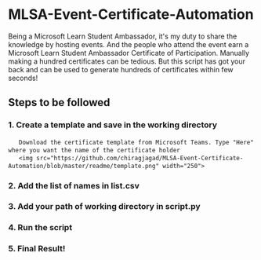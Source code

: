 # MLSA-Event-Certificate-Automation
Being a Microsoft Learn Student Ambassador, it's my duty to share the knowledge by hosting events. And the people who attend the event earn a Microsoft Learn Student Ambassador Certificate of Participation. Manually making a hundred certificates can be tedious. But this script has got your back and can be used to generate hundreds of certificates within few seconds!

## Steps to be followed

### 1. Create a template and save in the working directory
       Download the certificate template from Microsoft Teams. Type "Here" where you want the name of the certificate holder
       <img src="https://github.com/chiragjagad/MLSA-Event-Certificate-Automation/blob/master/readme/template.png" width="250"> 
### 2. Add the list of names in list.csv
### 3. Add your path of working directory in script.py
### 4. Run the script
### 5. Final Result!

